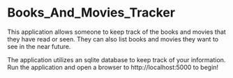 # Books_And_Movies_Tracker

This application allows someone to keep track of the books and movies that they have read or seen. They can also list books and movies 
they want to see in the near future.

The application utilizes an sqlite database to keep track of your information.
Run the application and open a browser to http://localhost:5000 to begin!
